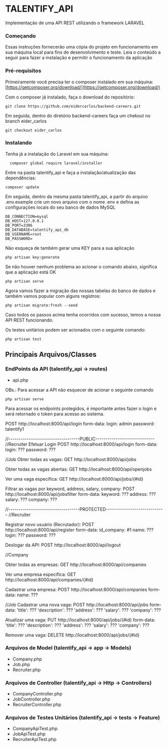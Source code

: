 # TALENTIFY_API

Implementação de uma API REST utilizando o framework LARAVEL

### Começando

Essas instruções fornecerão uma cópia do projeto em funcionamento em sua máquina local para fins de desenvolvimento e teste. Leia o conteúdo a seguir para fazer a instalação e permitir o funcionamento da aplicação

### Pré-requisitos

Primeiramente você precisa ter o composer instalado em sua máquina: [https://getcomposer.org/download/](https://getcomposer.org/download/)

Com o composer já instalado, faça o download do repositório: 

```
git clone https://github.com/eidercarlos/backend-careers.git
```

Em seguida, dentro do diretório backend-careers faça um chekout no branch eider_carlos

```
git checkout eider_carlos
```

### Instalando

Tenha já a instalação do Laravel em sua máquina:

```
  composer global require laravel/installer
```

Entre na pasta talentify_api e faça a instalação/atualização das dependências:

```
composer update
```

Em seguida, dentro da mesma pasta talentify_api, a partir do arquivo .env.example crie um novo arquivo com o nome .env e defina as configurações locais 
do seu banco de dados MySQL

``` 
DB_CONNECTION=mysql
DB_HOST=127.0.0.1
DB_PORT=3306
DB_DATABASE=talentify_api_db
DB_USERNAME=root
DB_PASSWORD=
```

Não esqueça de também gerar uma KEY para a sua aplicação

```
php artisan key:generate
```

Se não houver nenhum problema ao acionar o comando abaixo, significa que a aplicação está OK

```
php artisan serve
```

Agora vamos fazer a migração das nossas tabelas do banco de dados e também vamos popular com alguns registros:

```
php artisan migrate:fresh --seed
```

Caso todos os passos acima tenha ocorridos com sucesso, temos a nossa API REST funcionando.

Os testes unitários podem ser acionados com o seguinte comando:

```
php artisan test
```

## Principais Arquivos/Classes

### EndPoints da API (talentify_api -> routes)

* api.php

OBs.: Para acessar a API não esquecer de acionar o seguinte comando 

```
php artisan serve
```

Para acessar os endpoints protegidos, é importante antes fazer o login
e será retornado o token para acesso ao sistema.

POST http://localhost:8000/api/login
form-data:
  login: admin
  password: talentify1


//-----------------------------------PUBLIC-----------------------------
//Recruiter
Efetuar Login
POST http://localhost:8000/api/login
form-data:
  login: ???
  password: ???

//Job
Obter todas as vagas:
GET http://localhost:8000/api/jobs

Obter todas as vagas abertas:
GET http://localhost:8000/api/openjobs

Ver uma vaga específica:
GET http://localhost:8000/api/jobs/{#id}
  

Filtrar as vagas por keyword, address, salary, company:
POST http://localhost:8000/api/jobsfilter
form-data:
  keyword: ???
  address: ???
  salary: ???
  company: ???


//-----------------------------------PROTECTED-----------------------------
//Recruiter

Registrar novo usuário (Recrutador):
POST http://localhost:8000/api/register
form-data:
  id_company: #1
  name: ???
  login: ???
  password: ???

Deslogar da API:
POST http://localhost:8000/api/logout

//Company

Obter todas as empresas:
GET http://localhost:8000/api/companies

Ver uma empresa específica:
GET http://localhost:8000/api/companies/{#id}

Cadastrar uma empresa:
POST http://localhost:8000/api/companies
form-data:
  name: ???

//Job
Cadastrar uma nova vaga:
POST http://localhost:8000/api/jobs
form-data:
  'title': ???
  'description': ???
  'address': ???
  'salary': ???
  'company': ???

Atualizar uma vaga:
PUT http://localhost:8000/api/jobs/{#id}
form-data:
  'title': ???
  'description': ???
  'address': ???
  'salary': ???
  'company': ???

Remover uma vaga:
DELETE http://localhost:8000/api/jobs/{#id}


### Arquivos de Model (talentify_api -> app -> Models)

* Company.php
* Job.php
* Recruiter.php

### Arquivos de Controller (talentify_api -> Http -> Controllers)

* CompanyController.php
* JobController.php
* RecruiterController.php

### Arquivos de Testes Unitários (talentify_api -> tests -> Feature)

* CompanyApiTest.php
* JobApiTest.php
* RecruiterApiTest.php
